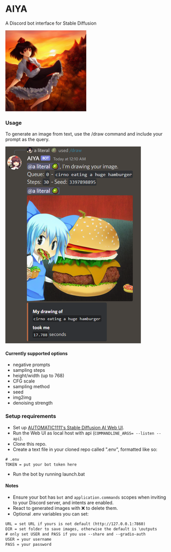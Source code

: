 # AIYA
A Discord bot interface for Stable Diffusion

<img src=https://raw.githubusercontent.com/Kilvoctu/kilvoctu.github.io/master/pics/preview.png  width=50% height=50%>

### Usage
To generate an image from text, use the /draw command and include your prompt as the query.

<img src=https://raw.githubusercontent.com/Kilvoctu/kilvoctu.github.io/master/pics/preview2.png>

#### Currently supported options
- negative prompts
- sampling steps
- height/width (up to 768)
- CFG scale
- sampling method
- seed
- img2img
- denoising strength

### Setup requirements
- Set up [AUTOMATIC1111's Stable Diffusion AI Web UI](https://github.com/AUTOMATIC1111/stable-diffusion-webui).
- Run the Web UI as local host with api (`COMMANDLINE_ARGS= --listen --api`).
- Clone this repo.
- Create a text file in your cloned repo called ".env", formatted like so:
```
# .env
TOKEN = put your bot token here
```
- Run the bot by running launch.bat

#### Notes
- Ensure your bot has `bot` and `application.commands` scopes when inviting to your Discord server, and intents are enabled.
- React to generated images with ❌ to delete them.
- Optional .env variables you can set:
```
URL = set URL if yours is not default (http://127.0.0.1:7860) 
DIR = set folder to save images, otherwise the default is \outputs
# only set USER and PASS if you use --share and --gradio-auth
USER = your username
PASS = your password
```